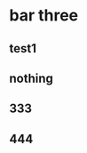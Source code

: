 <!--
 * @Author: zhangliangcai leancai@126.com
 * @Date: 2022-12-09 16:33:25
 * @LastEditors: zhangliangcai leancai@126.com
 * @LastEditTime: 2022-12-09 16:42:32
 * @FilePath: \VuePressDemo\docs\bar\three.md
 * @Description: 这是默认设置,请设置`customMade`, 打开koroFileHeader查看配置 进行设置: https://github.com/OBKoro1/koro1FileHeader/wiki/%E9%85%8D%E7%BD%AE
-->

# bar three

## test1

## nothing

## 333

## 444
